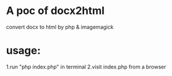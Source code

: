 A poc of docx2html
=========

convert docx to html by php &amp; imagemagick

usage:
=========
1.run "php index.php" in terminal
2.visit index.php from a browser

